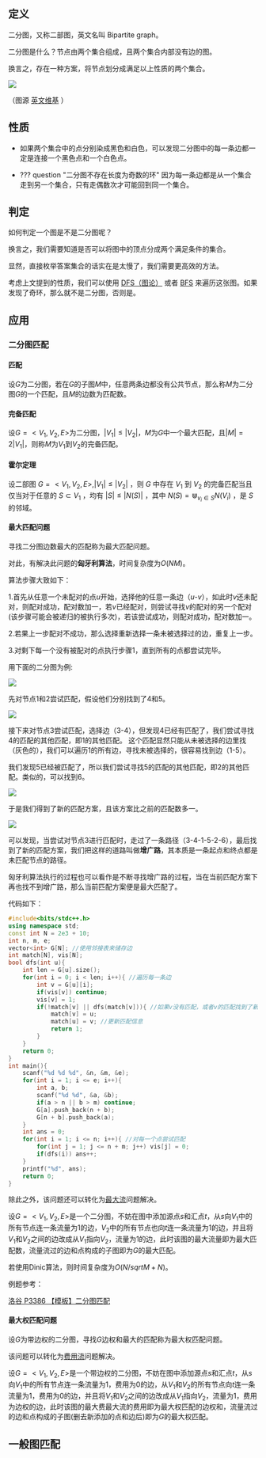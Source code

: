 ## 定义

二分图，又称二部图，英文名叫 Bipartite graph。

二分图是什么？节点由两个集合组成，且两个集合内部没有边的图。

换言之，存在一种方案，将节点划分成满足以上性质的两个集合。

![](./images/bi-graph.png)

（图源 [英文维基](https://en.wikipedia.org/wiki/Bipartite_graph) ）

## 性质

-   如果两个集合中的点分别染成黑色和白色，可以发现二分图中的每一条边都一定是连接一个黑色点和一个白色点。

-   ??? question "二分图不存在长度为奇数的环"
        因为每一条边都是从一个集合走到另一个集合，只有走偶数次才可能回到同一个集合。

## 判定

如何判定一个图是不是二分图呢？

换言之，我们需要知道是否可以将图中的顶点分成两个满足条件的集合。

显然，直接枚举答案集合的话实在是太慢了，我们需要更高效的方法。

考虑上文提到的性质，我们可以使用 [DFS（图论）](/graph/dfs) 或者 [BFS](/graph/bfs) 来遍历这张图。如果发现了奇环，那么就不是二分图，否则是。

## 应用

### 二分图匹配

#### 匹配

设$G$为二分图，若在$G$的子图$M$中，任意两条边都没有公共节点，那么称$M$为二分图$G$的一个匹配，且$M$的边数为匹配数。

#### 完备匹配

设$G=<V_1, V_2, E>$为二分图，$|V_1| \leq |V_2|$，$M$为$G$中一个最大匹配，且$|M|=2|V_1|$，则称$M$为$V_1$到$V_2$的完备匹配。

#### 霍尔定理

设二部图 $G=<V_1, V_2, E>, |V_1| \leq |V_2|$ ，则 $G$ 中存在 $V_1$ 到 $V_2$ 的完备匹配当且仅当对于任意的 $S \subset V_1$ ，均有 $|S|\leq|N(S)|$ ，其中 $N(S)=\Cup_{v_i \in S}{N(V_i)}$ ，是 $S$ 的邻域。

#### 最大匹配问题

寻找二分图边数最大的匹配称为最大匹配问题。

对此，有解决此问题的**匈牙利算法**，时间复杂度为$O(NM)$。

算法步骤大致如下：

1.首先从任意一个未配对的点$u$开始，选择他的任意一条边（$u$-$v$），如此时$v$还未配对，则配对成功，配对数加一，若$v$已经配对，则尝试寻找$v$的配对的另一个配对(该步骤可能会被递归的被执行多次)，若该尝试成功，则配对成功，配对数加一。

2.若果上一步配对不成功，那么选择重新选择一条未被选择过的边，重复上一步。

3.对剩下每一个没有被配对的点执行步骤1，直到所有的点都尝试完毕。

用下面的二分图为例:

![](./images/bi-graph-1.png)

先对节点1和2尝试匹配，假设他们分别找到了4和5。

![](./images/bi-graph-2.png)

接下来对节点3尝试匹配，选择边（3-4），但发现4已经有匹配了，我们尝试寻找4的匹配的其他匹配，即1的其他匹配。
这个匹配显然只能从未被选择的边里找（灰色的），我们可以遍历1的所有边，寻找未被选择的，很容易找到边（1-5）。

我们发现5已经被匹配了，所以我们尝试寻找5的匹配的其他匹配，即2的其他匹配。类似的，可以找到6。

![](./images/bi-graph-3.png)

于是我们得到了新的匹配方案，且该方案比之前的匹配数多一。

![](./images/bi-graph-4.png)

可以发现，当尝试对节点3进行匹配时，走过了一条路径（3-4-1-5-2-6），最后找到了新的匹配方案，我们把这样的道路叫做**增广路**，其本质是一条起点和终点都是未匹配节点的路径。

匈牙利算法执行的过程也可以看作是不断寻找增广路的过程，当在当前匹配方案下再也找不到增广路，那么当前匹配方案便是最大匹配了。

代码如下：

```cpp
#include<bits/stdc++.h>
using namespace std;
const int N = 2e3 + 10;
int n, m, e;
vector<int> G[N]; //使用邻接表来储存边
int match[N], vis[N];
bool dfs(int u){
    int len = G[u].size();
    for(int i = 0; i < len; i++){ //遍历每一条边
        int v = G[u][i];
        if(vis[v]) continue;
        vis[v] = 1;
        if(!match[v] || dfs(match[v])){ //如果v没有匹配，或者v的匹配找到了新的匹配
            match[v] = u;
            match[u] = v; //更新匹配信息
            return 1;
        }
    }
    return 0;
}
int main(){
    scanf("%d %d %d", &n, &m, &e);
    for(int i = 1; i <= e; i++){
        int a, b;
        scanf("%d %d", &a, &b);
        if(a > n || b > m) continue;
        G[a].push_back(n + b);
        G[n + b].push_back(a);
    }
    int ans = 0;
    for(int i = 1; i <= n; i++){ //对每一个点尝试匹配
        for(int j = 1; j <= n + m; j++) vis[j] = 0;
        if(dfs(i)) ans++;
    }
    printf("%d", ans);
    return 0;
}
```

除此之外，该问题还可以转化为[最大流](graph/flow/max-flow)问题解决。

设$G=<V_1, V_2, E>$是一个二分图，不妨在图中添加源点$s$和汇点$t$，从$s$向$V_1$中的所有节点连一条流量为1的边，$V_2$中的所有节点也向$t$连一条流量为1的边，并且将$V_1$和$V_2$之间的边改成从$V_1$指向$V_2$，流量为1的边，此时该图的最大流量即为最大匹配数，流量流过的边和点构成的子图即为$G$的最大匹配。

若使用Dinic算法，则时间复杂度为$O(N /sqrt{M+N})$。

例题参考：

[洛谷 P3386 【模板】二分图匹配](https://www.luogu.com.cn/problem/P3386)

#### 最大权匹配问题

设$G$为带边权的二分图，寻找$G$边权和最大的匹配称为最大权匹配问题。

该问题可以转化为[费用流](graph/flow/min-cost)问题解决。

设$G=<V_1, V_2, E>$是一个带边权的二分图，不妨在图中添加源点$s$和汇点$t$，从$s$向$V_1$中的所有节点连一条流量为1，费用为0的边，从$V_1$和$V_2$的所有节点向$t$连一条流量为1，费用为0的边，并且将$V_1$和$V_2$之间的边改成从$V_1$指向$V_2$，流量为1，费用为边权的边，此时该图的最大费最大流的费用即为最大权匹配的边权和，流量流过的边和点构成的子图(删去新添加的点和边后)即为$G$的最大权匹配。

## 一般图匹配
